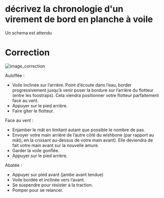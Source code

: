 ﻿# décrivez la chronologie d'un virement de bord en planche à voile
Un schema est attendu

# Correction

![image_correction](./images/virement.png)

Auloffée :

- Voile inclinée sur l’arrière. Point d’écoute dans l’eau, border progressivement jusqu’à venir poser la bordure sur l’arrière du flotteur (entre les foostraps). Cela viendra positionner votre flotteur parfaitement face au vent.
- Appuyer sur le pied arrière.
- Faire gîter le flotteur.

Face au vent :

- Enjamber le mât en limitant autant que possible le nombre de pas.
- Envoyer votre main arrière de l’autre côté du wishbone (par rapport au mât), en la croisant au-dessus de votre main avant). Elle deviendra de fait votre main avant sur la nouvelle amure.
- Garder la voile gonflée.
- Appuyer sur le pied arrière.

Abatée :

- Appuyer sur pied avant (jambe avant tendue)
- Voile bordée et inclinée vers l’avant.
- Se suspendre pour résister à la traction.
- Pomper pour se relancer.
